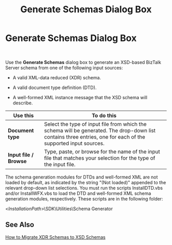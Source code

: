 ﻿---
title: Generate Schemas Dialog Box
TOCTitle: Generate Schemas Dialog Box
ms:assetid: 82747abd-2e73-40e3-9b49-9d8d09505ca1
ms:mtpsurl: https://msdn.microsoft.com/library/Aa561107(v=BTS.80)
ms:contentKeyID: 51529322
ms.date: 08/30/2017
mtps_version: v=BTS.80
f1_keywords:
- bts10.editor.schemas.generate
---

# Generate Schemas Dialog Box

 

Use the **Generate Schemas** dialog box to generate an XSD-based BizTalk Server schema from one of the following input sources:

  - A valid XML-data reduced (XDR) schema.

  - A valid document type definition (DTD).

  - A well-formed XML instance message that the XSD schema will describe.

<table>
<thead>
<tr class="header">
<th>Use this</th>
<th>To do this</th>
</tr>
</thead>
<tbody>
<tr class="odd">
<td><strong>Document type</strong></td>
<td>Select the type of input file from which the schema will be generated. The drop-down list contains three entries, one for each of the supported input sources.</td>
</tr>
<tr class="even">
<td><strong>Input file / Browse</strong></td>
<td>Type, paste, or browse for the name of the input file that matches your selection for the type of the input file.</td>
</tr>
</tbody>
</table>


The schema generation modules for DTDs and well-formed XML are not loaded by default, as indicated by the string "(Not loaded)" appended to the relevant drop-down list selections. You must run the scripts InstallDTD.vbs and/or InstallWFX.vbs to load the DTD and well-formed XML schema generation modules, respectively. These scripts are in the following folder:

\<*InstallationPath*\>\\SDK\\Utilities\\Schema Generator

## See Also

[How to Migrate XDR Schemas to XSD Schemas](https://msdn.microsoft.com/library/aa561382\(v=bts.80\))

